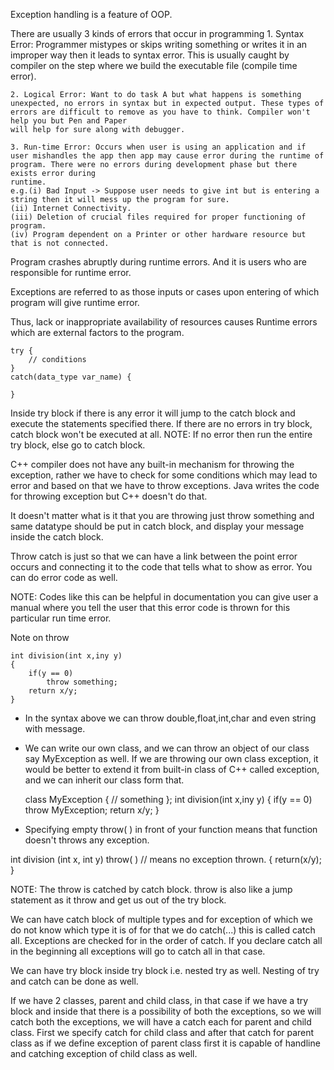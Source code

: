 Exception handling is a feature of OOP.

There are usually 3 kinds of errors that occur in programming 1. Syntax Error: Programmer mistypes or skips writing something or writes it in an improper way then it leads to syntax error. This is usually caught by compiler on the step where we build the executable file (compile time error).

    2. Logical Error: Want to do task A but what happens is something unexpected, no errors in syntax but in expected output. These types of errors are difficult to remove as you have to think. Compiler won't help you but Pen and Paper
    will help for sure along with debugger.

    3. Run-time Error: Occurs when user is using an application and if user mishandles the app then app may cause error during the runtime of program. There were no errors during development phase but there exists error during
    runtime.
    e.g.(i) Bad Input -> Suppose user needs to give int but is entering a string then it will mess up the program for sure.
    (ii) Internet Connectivity.
    (iii) Deletion of crucial files required for proper functioning of program.
    (iv) Program dependent on a Printer or other hardware resource but that is not connected.

Program crashes abruptly during runtime errors. And it is users who are responsible for runtime error.

Exceptions are referred to as those inputs or cases upon entering of which program will give runtime error.

Thus, lack or inappropriate availability of resources causes Runtime errors which are external factors to the program.

    try {
        // conditions
    }
    catch(data_type var_name) {

    }

Inside try block if there is any error it will jump to the catch block and execute the statements specified there.
If there are no errors in try block, catch block won't be executed at all.
NOTE: If no error then run the entire try block, else go to catch block.

C++ compiler does not have any built-in mechanism for throwing the exception, rather we have to check for some conditions which may lead to error and based on that we have to throw exceptions. Java writes the code for throwing exception but C++ doesn't do that.

It doesn't matter what is it that you are throwing just throw something and same datatype should be put in catch block, and display your message inside the catch block.

Throw catch is just so that we can have a link between the point error occurs and connecting it to the code that tells what to show as error. You can do error code as well.

NOTE: Codes like this can be helpful in documentation you can give user a manual where you tell the user that this error code is thrown for this particular run time error.

Note on throw

    int division(int x,iny y)
    {
        if(y == 0)
            throw something;
        return x/y;
    }

- In the syntax above we can throw double,float,int,char and even string with message.

- We can write our own class, and we can throw an object of our class say MyException as well. If we are throwing our own class exception, it would be better to extend it from built-in class of C++ called exception, and we can inherit our class form that.

  class MyException
  {
  // something
  };
  int division(int x,iny y)
  {
  if(y == 0)
  throw MyException;
  return x/y;
  }

- Specifying empty throw( ) in front of your function means that function doesn't throws any exception.

int division (int x, int y) throw( ) // means no exception thrown.
{
return(x/y);
}

NOTE: The throw is catched by catch block. throw is also like a jump statement as it throw and get us out of the try block.

We can have catch block of multiple types and for exception of which we do not know which type it is of for that we do catch(...) this is called catch all. Exceptions are checked for in the order of catch. If you declare catch all in the beginning all exceptions will go to catch all in that case.

We can have try block inside try block i.e. nested try as well. Nesting of try and catch can be done as well.

If we have 2 classes, parent and child class, in that case if we have a try block and inside that there is a possibility of both the exceptions, so we will catch both the exceptions, we will have a catch each for parent and child class. First we specify catch for child class and after that catch for parent class as if we define exception of parent class first it is capable of handline and catching exception of child class as well.
